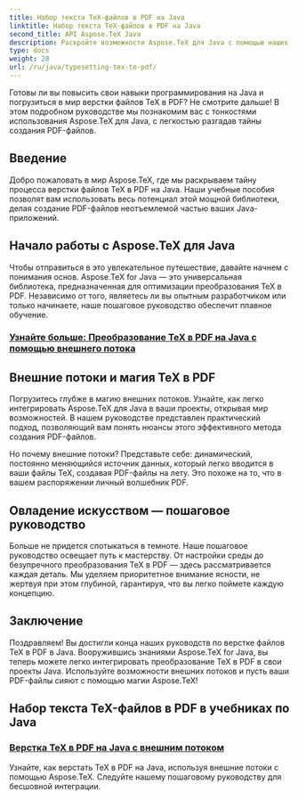 ```yaml
---
title: Набор текста TeX-файлов в PDF на Java
linktitle: Набор текста TeX-файлов в PDF на Java
second_title: API Aspose.TeX Java
description: Раскройте возможности Aspose.TeX для Java с помощью наших руководств по верстке файлов TeX в PDF. Овладейте искусством создания PDF-файлов с помощью внешних потоков.
type: docs
weight: 28
url: /ru/java/typesetting-tex-to-pdf/
---
```


Готовы ли вы повысить свои навыки программирования на Java и погрузиться в мир верстки файлов TeX в PDF? Не смотрите дальше! В этом подробном руководстве мы познакомим вас с тонкостями использования Aspose.TeX для Java, с легкостью разгадав тайны создания PDF-файлов.

## Введение

Добро пожаловать в мир Aspose.TeX, где мы раскрываем тайну процесса верстки файлов TeX в PDF на Java. Наши учебные пособия позволят вам использовать весь потенциал этой мощной библиотеки, делая создание PDF-файлов неотъемлемой частью ваших Java-приложений.

## Начало работы с Aspose.TeX для Java

Чтобы отправиться в это увлекательное путешествие, давайте начнем с понимания основ. Aspose.TeX for Java — это универсальная библиотека, предназначенная для оптимизации преобразования TeX в PDF. Независимо от того, являетесь ли вы опытным разработчиком или только начинаете, наше пошаговое руководство обеспечит плавное обучение.

### [Узнайте больше: Преобразование TeX в PDF на Java с помощью внешнего потока](./typeset-tex-to-pdf-external-stream/)

## Внешние потоки и магия TeX в PDF

Погрузитесь глубже в магию внешних потоков. Узнайте, как легко интегрировать Aspose.TeX для Java в ваши проекты, открывая мир возможностей. В нашем руководстве представлен практический подход, позволяющий вам понять нюансы этого эффективного метода создания PDF-файлов.

Но почему внешние потоки? Представьте себе: динамический, постоянно меняющийся источник данных, который легко вводится в ваши файлы TeX, создавая PDF-файлы на лету. Это похоже на то, что в вашем распоряжении личный волшебник PDF.

## Овладение искусством — пошаговое руководство

Больше не придется спотыкаться в темноте. Наше пошаговое руководство освещает путь к мастерству. От настройки среды до безупречного преобразования TeX в PDF — здесь рассматривается каждая деталь. Мы уделяем приоритетное внимание ясности, не жертвуя при этом глубиной, гарантируя, что вы легко поймете каждую концепцию.

## Заключение

Поздравляем! Вы достигли конца наших руководств по верстке файлов TeX в PDF в Java. Вооружившись знаниями Aspose.TeX for Java, вы теперь можете легко интегрировать преобразование TeX в PDF в свои проекты Java. Используйте возможности внешних потоков и пусть ваши PDF-файлы сияют с помощью магии Aspose.TeX!
## Набор текста TeX-файлов в PDF в учебниках по Java
### [Верстка TeX в PDF на Java с внешним потоком](./typeset-tex-to-pdf-external-stream/)
Узнайте, как верстать TeX в PDF на Java, используя внешние потоки с помощью Aspose.TeX. Следуйте нашему пошаговому руководству для бесшовной интеграции.